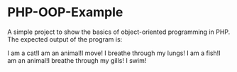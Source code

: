 PHP-OOP-Example
===============
A simple project to show the basics of object-oriented programming in PHP. The expected output of the program is:

I am a cat!I am an animal!I move!
I breathe through my lungs!
I am a fish!I am an animal!I breathe through my gills!
I swim!
